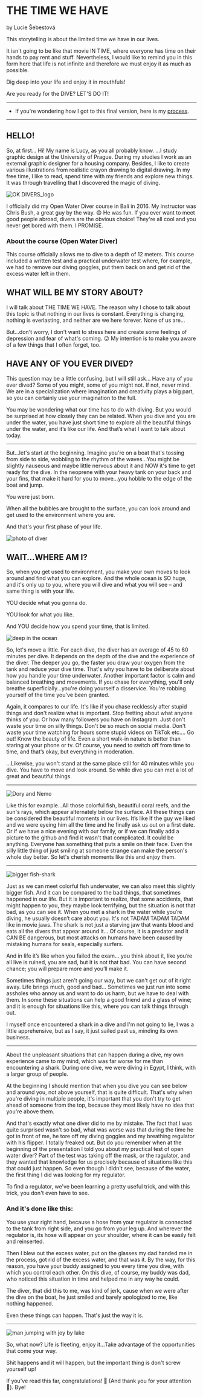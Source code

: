 # THE TIME WE HAVE
by Lucie Šebestová

This storytelling is about the limited time we have in our lives. 

It isn't going to be like that movie IN TIME, where everyone has time on their hands to pay rent and stuff.
Nevertheless, I would like to remind you in this form here that life is not infinite and therefore we must enjoy it as much as possible. 


Dig deep into your life and enjoy it in mouthfuls!


Are you ready for the DIVE?
LET'S DO IT!

- - -

- If you're wondering how I got to this final version, here is my [process](process.md).

- - -

## HELLO!
So, at first… Hi! My name is Lucy, as you all probably know.
…I study graphic design at the University of Prague. During my studies I work as an external graphic designer for a housing company. Besides, I like to create various illustrations from realistic crayon drawing to digital drawing. 
In my free time, I like to read, spend time with my friends and explore new things.
It was through travelling that I discovered the magic of diving. 

![OK DIVERS_logo](square_logo_b_variation11.png)

I officially did my Open Water Diver course in Bali in 2016. 
My instructor was Chris Bush, a great guy by the way. 😄
He was fun. If you ever want to meet good people abroad, divers are the obvious choice!
They're all cool and you never get bored with them. I PROMISE. 

### About the course (Open Water Diver)
This course officially allows me to dive to a depth of 12 meters. This course included a written test and a practical underwater test where, for example, we had to remove our diving goggles, put them back on and get rid of the excess water left in them.

## WHAT WILL BE MY STORY ABOUT?
I will talk about THE TIME WE HAVE. The reason why I chose to talk about this topic is that nothing in our lives is constant. Everything is changing, nothing is everlasting, and neither are we here forever. None of us are…

But…don't worry, I don't want to stress here and create some feelings of depression and fear of what's coming. 😜 My intention is to make you aware of a few things that I often forget, too. 

## HAVE ANY OF YOU EVER DIVED? 
This question may be a little confusing, but I will still ask... Have any of you ever dived?
Some of you might, some of you might not. If not, never mind. We are in a specialization where imagination and creativity plays a big part, so you can certainly use your imagination to the full.


You may be wondering what our time has to do with diving. But you would be surprised at how closely they can be related.
When you dive and you are under the water, you have just short time to explore all the beautiful things under the water, and it’s like our life. 
And that’s what I want to talk about today.

- - -

But…let's start at the beginning. Imagine you're on a boat that's tossing from side to side, wobbling to the rhythm of the waves...You might be slightly nauseous and maybe little nervous about it and NOW it's time to get ready for the dive.
In the neoprene with your heavy tank on your back and your fins, that make it hard for you to move…you hobble to the edge of the boat and jump. 

You were just born. 

When all the bubbles are brought to the surface, you can look around and get used to the environment where you are. 

And that's your first phase of your life. 

![photo of diver](scuba-diving.png)

## WAIT…WHERE AM I?
So, when you get used to environment, you make your own moves to look around and find what you can explore. And the whole ocean is SO huge, and it's only up to you, where you will dive and what you will see – and same thing is with your life.

YOU decide what you gonna do.

YOU look for what you like.

And YOU decide how you spend your time, that is limited. 

![deep in the ocean](aquarium-night-time.jpg)

So, let's move a little. For each dive, the diver has an average of 45 to 60 minutes per dive. It depends on the depth of the dive and the experience of the diver.
The deeper you go, the faster you draw your oxygen from the tank and reduce your dive time. That's why you have to be deliberate about how you handle your time underwater. Another important factor is calm and balanced breathing and movements. If you chase for everything, you'll only breathe superficially…you're doing yourself a disservice. You're robbing yourself of the time you've been granted. 

Again, it compares to our life. It's like if you chase recklessly after stupid things and don't realize what is important. Stop fretting about what anyone thinks of you. Or how many followers you have on Instagram. Just don't waste your time on silly things. 
Don't be so much on social media. Don't waste your time watching for hours some stupid videos on TikTok etc.… Go out! Know the beauty of life. Even a short walk-in nature is better than staring at your phone or tv. Of course, you need to switch off from time to time, and that’s okay, but everything in moderation.

…Likewise, you won't stand at the same place still for 40 minutes while you dive. You have to move and look around. So while dive you can met a lot of great and beautiful things.

- - -

![Dory and Nemo](clownfish-ctenochaetus-tominiensis-blue-malawi-cichlids-swimming-near-coral-duncan.jpg)

Like this for example…All those colorful fish, beautiful coral reefs, and the sun's rays, which appear alternately below the surface. All these things can be considered the beautiful moments in our lives.
It’s like If the guy we liked and we were eyeing him all the time and he finally ask us out on a first date.
Or if we have a nice evening with our family, or if we can finally add a picture to the github and find it wasn't that complicated. 
It could be anything. Everyone has something that puts a smile on their face. Even the silly little thing of just smiling at someone strange can make the person's whole day better.
So let's cherish moments like this and enjoy them.

- - -

![bigger fish-shark](image.jpg)

Just as we can meet colorful fish underwater, we can also meet this slightly bigger fish.
And it can be compared to the bad things, that sometimes happened in our life. 
But it is important to realize, that some accidents, that might happen to you, they maybe look terrifying, but the situation is not that bad, as you can see it.
When you met a shark in the water while you’re diving, he usually doesn’t care about you. It's not TADAM TADAM TADAM like in movie jaws. The shark is not just a starving jaw that wants blood and eats all the divers that appear around it... Of course, it is a predator and it CAN BE dangerous, but most attacks on humans have been caused by mistaking humans for seals, especially surfers.

And in life it’s like when you failed the exam… you think about it, like you’re all live is ruined, you are sad, but it is not that bad. You can have second chance; you will prepare more and you’ll make it.

Sometimes things just aren't going our way, but we can't get out of it right away.
Life brings much, good and bad... Sometimes we just run into some assholes who annoy us and want to do us harm, but we have to deal with them.
In some these situations can help a good friend and a glass of wine; and it is enough for situations like this, where you can talk things through out. 

I myself once encountered a shark in a dive and I'm not going to lie, I was a little apprehensive, but as I say, it just sailed past us, minding its own business.

- - -

About the unpleasant situations that can happen during a dive, my own experience came to my mind, which was far worse for me than encountering a shark. 
During one dive, we were diving in Egypt, I think, with a larger group of people.

At the beginning I should mention that when you dive you can see below and around you, not above yourself, that is quite difficult.
That's why when you're diving in multiple people, it's important that you don't try to get ahead of someone from the top, because they most likely have no idea that you're above them. 

And that's exactly what one diver did to me by mistake. The fact that I was quite surprised wasn't so bad, what was worse was that during the time he got in front of me, he tore off my diving goggles and my breathing regulator with his flipper. 
I totally freaked out. 
But do you remember when at the beginning of the presentation I told you about my practical test of open water diver? 
Part of the test was taking off the mask, or the ragulator, and they wanted that knowledge for us precisely because of situations like this that could just happen.
So even though I didn't see, because of the water, the first thing I did was looking for my regulator.

To find a regulator, we've been learning a pretty useful trick, and with this trick, you don't even have to see. 

### And it's done like this:
You use your right hand, because a hose from your regulator is connected to the tank from right side, and you go from your leg up. 
And wherever the regulator is, its hose will appear on your shoulder, where it can be easily felt and reinserted. 

Then I blew out the excess water, put on the glasses my dad handed me in the process, got rid of the excess water, and that was it. 
By the way, for this reason, you have your buddy assigned to you every time you dive, with which you control each other. On this dive, of course, my buddy was dad, who noticed this situation in time and helped me in any way he could.

The diver, that did this to me, was kind of jerk, cause when we were after the dive on the boat, he just smiled and barely apologized to me, like nothing happened. 


Even these things can happen. That's just the way it is. 

- - -

![man jumping with joy by lake](man-jumping-with-joy-by-lake.jpg)

So, what now? 
Life is fleeting, enjoy it…Take advantage of the opportunities that come your way.


Shit happens and it will happen, but the important thing is don't screw yourself up!


If you've read this far, congratulations! 🥳 (And thank you for your attention 🥹).
Bye!
